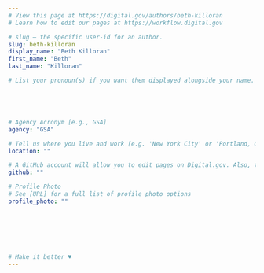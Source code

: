 ```yaml
---
# View this page at https://digital.gov/authors/beth-killoran
# Learn how to edit our pages at https://workflow.digital.gov

# slug — the specific user-id for an author.
slug: beth-killoran
display_name: "Beth Killoran"
first_name: "Beth"
last_name: "Killoran"

# List your pronoun(s) if you want them displayed alongside your name. If blank, we'll use just your name. Learn more http://mypronouns.org





# Agency Acronym [e.g., GSA]
agency: "GSA"

# Tell us where you live and work [e.g. 'New York City' or 'Portland, OR']
location: ""

# A GitHub account will allow you to edit pages on Digital.gov. Also, the image used in your GitHub account can be used to populate your digital.gov profile photo. Learn more about getting a Github account at [URL]
github: ""

# Profile Photo
# See [URL] for a full list of profile photo options
profile_photo: ""







# Make it better ♥
---
```

